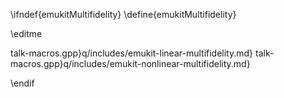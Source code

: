 \ifndef{emukitMultifidelity}
\define{emukitMultifidelity}

\editme


talk-macros.gpp}q/includes/emukit-linear-multifidelity.md}
talk-macros.gpp}q/includes/emukit-nonlinear-multifidelity.md}


\endif
